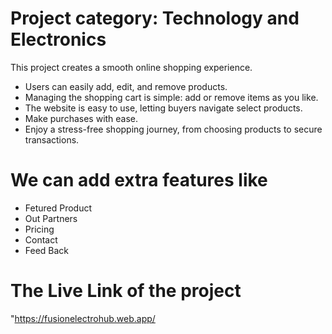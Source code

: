 # Project category: Technology and Electronics

This project creates a smooth online shopping experience. 

- Users can easily add, edit, and remove products. 
- Managing the shopping cart is simple: add or remove items as you like. 
- The website is easy to use, letting buyers navigate select products.
- Make purchases with ease. 
- Enjoy a stress-free shopping journey, from choosing products to secure transactions.

# We can add extra features like

- Fetured Product
- Out Partners 
- Pricing
- Contact
- Feed Back

# The Live Link of the project

"https://fusionelectrohub.web.app/

